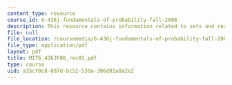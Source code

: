 ```yaml
---
content_type: resource
course_id: 6-436j-fundamentals-of-probability-fall-2008
description: This resource contains information related to sets and real analysis.
file: null
file_location: /coursemedia/6-436j-fundamentals-of-probability-fall-2008/a35cf0c8887dbc52539a306d01a8a2e2_MIT6_436JF08_rec01.pdf
file_type: application/pdf
layout: pdf
title: MIT6_436JF08_rec01.pdf
type: course
uid: a35cf0c8-887d-bc52-539a-306d01a8a2e2
---
```

